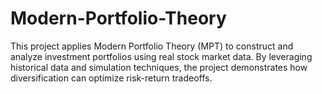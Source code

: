 # Modern-Portfolio-Theory
This project applies Modern Portfolio Theory (MPT) to construct and analyze investment portfolios using real stock market data. By leveraging historical data and simulation techniques, the project demonstrates how diversification can optimize risk-return tradeoffs.
